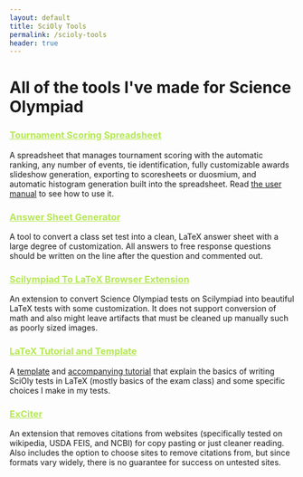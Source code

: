```yaml
---
layout: default
title: SciOly Tools
permalink: /scioly-tools
header: true
---
```


<style>
    h3 > a{
        color: #b5e853;
    }
</style>

# All of the tools I've made for Science Olympiad

### [Tournament Scoring Spreadsheet](/blog/scoring_spreadsheet)

A spreadsheet that manages tournament scoring with the automatic ranking, any number of events, tie identification, fully customizable awards slideshow generation, exporting to scoresheets or duosmium, and automatic histogram generation built into the spreadsheet. Read [the user manual](https://docs.google.com/document/d/1CCglZCkHo_RaGaMjVx0MpuHMKf2cjOdX48RMITGZ7OU/edit?usp=sharing) to see how to use it. 

### [Answer Sheet Generator](/answer-sheet)

A tool to convert a class set test into a clean, LaTeX answer sheet with a large degree of customization. All answers to free response questions should be written on the line after the question and commented out.

### [Scilympiad To LaTeX Browser Extension](/extensions#stl)

An extension to convert Science Olympiad tests on Scilympiad into beautiful LaTeX tests with some customization. It does not support conversion of math and also might leave artifacts that must be cleaned up manually such as poorly sized images. 

### [LaTeX Tutorial and Template](/blog/latex_tutorial)

A [template](/blog/tex_template) and [accompanying tutorial](/blog/latex_tutorial) that explain the basics of writing SciOly tests in LaTeX (mostly basics of the exam class) and some specific choices I make in my tests. 

### [ExCiter](/extensions#exciter)

An extension that removes citations from websites (specifically tested on wikipedia, USDA FEIS, and NCBI) for copy pasting or just cleaner reading. Also includes the option to choose sites to remove citations from, but since formats vary widely, there is no guarantee for success on untested sites.
